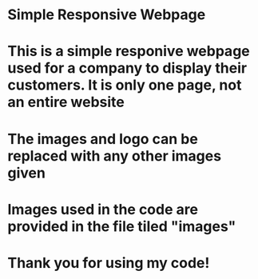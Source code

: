 # Simple Responsive Webpage
# This is a simple responive webpage used for a company to display their customers. It is only one page, not an entire website

# The images and logo can be replaced with any other images given 
# Images used in the code are provided in the file tiled "images" 
# Thank you for using my code!
